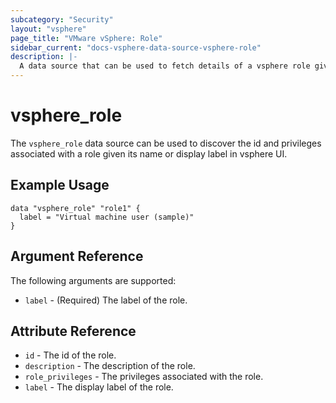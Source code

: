 ```yaml
---
subcategory: "Security"
layout: "vsphere"
page_title: "VMware vSphere: Role"
sidebar_current: "docs-vsphere-data-source-vsphere-role"
description: |-
  A data source that can be used to fetch details of a vsphere role given its name/label.
---
```


# vsphere\_role

The `vsphere_role` data source can be used to discover the id and privileges associated
with a role given its name or display label in vsphere UI.


## Example Usage

```hcl
data "vsphere_role" "role1" {
  label = "Virtual machine user (sample)"
}
```

## Argument Reference

The following arguments are supported:

* `label` - (Required) The label of the role.

## Attribute Reference

* `id` - The id of the role.
* `description` - The description of the role.
* `role_privileges` - The privileges associated with the role.
* `label` - The display label of the role.

